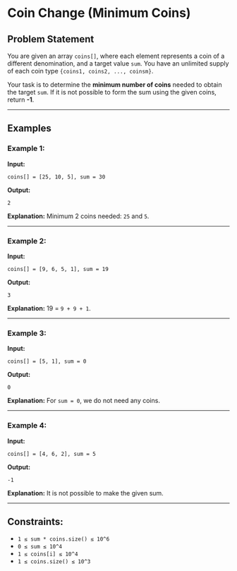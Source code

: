 # Coin Change (Minimum Coins)

## Problem Statement
You are given an array `coins[]`, where each element represents a coin of a different denomination, and a target value `sum`. You have an unlimited supply of each coin type `{coins1, coins2, ..., coinsm}`.

Your task is to determine the **minimum number of coins** needed to obtain the target `sum`. If it is not possible to form the sum using the given coins, return **-1**.

---

## Examples

### Example 1:
**Input:**
```plaintext
coins[] = [25, 10, 5], sum = 30
```
**Output:**
```plaintext
2
```
**Explanation:**
Minimum 2 coins needed: `25` and `5`.

---

### Example 2:
**Input:**
```plaintext
coins[] = [9, 6, 5, 1], sum = 19
```
**Output:**
```plaintext
3
```
**Explanation:**
19 = `9 + 9 + 1`.

---

### Example 3:
**Input:**
```plaintext
coins[] = [5, 1], sum = 0
```
**Output:**
```plaintext
0
```
**Explanation:**
For `sum = 0`, we do not need any coins.

---

### Example 4:
**Input:**
```plaintext
coins[] = [4, 6, 2], sum = 5
```
**Output:**
```plaintext
-1
```
**Explanation:**
It is not possible to make the given sum.

---

## Constraints:
- `1 ≤ sum * coins.size() ≤ 10^6`
- `0 ≤ sum ≤ 10^4`
- `1 ≤ coins[i] ≤ 10^4`
- `1 ≤ coins.size() ≤ 10^3`

